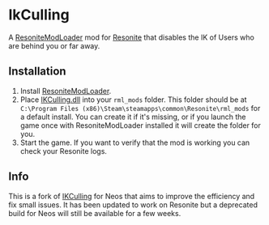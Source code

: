 # IkCulling

A [ResoniteModLoader](https://github.com/resonite-modding-group/ResoniteModLoader) mod for [Resonite](https://resonite.com/) that disables the IK of Users who are behind you or far away.


## Installation
1. Install [ResoniteModLoader](https://github.com/resonite-modding-group/ResoniteModLoader).
2. Place [IKCulling.dll](https://github.com/Raidriar796/IkCulling/releases/latest/download/IKCulling.dll) into your `rml_mods` folder. This folder should be at `C:\Program Files (x86)\Steam\steamapps\common\Resonite\rml_mods` for a default install. You can create it if it's missing, or if you launch the game once with ResoniteModLoader installed it will create the folder for you.
3. Start the game. If you want to verify that the mod is working you can check your Resonite logs.

## Info
This is a fork of [IKCulling](https://github.com/KyuubiYoru/IkCulling/) for Neos that aims to improve the efficiency and fix small issues. It has been updated to work on Resonite but a deprecated build for Neos will still be available for a few weeks.
